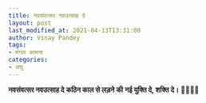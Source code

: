 ```yaml
---
title: नवसंवत्सर नवउत्साह दे
layout: post
last_modified_at: 2021-04-13T13:31:00
author: Vinay Pandey
tags:
- मंगल कामना
categories:
- लघु
---
```

**नवसंवत्सर नवउत्साह दे**
   **कठिन काल से लड़ने की** 
       **नई युक्ति दे, शक्ति दे।**
            🙏🌷🌷🙏


